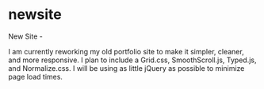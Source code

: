 # newsite
New Site -

I am currently reworking my old portfolio site to make it simpler, cleaner, and more responsive. I plan to include a Grid.css, SmoothScroll.js, Typed.js, and Normalize.css. I will be using as little jQuery as possible to minimize page load times.
